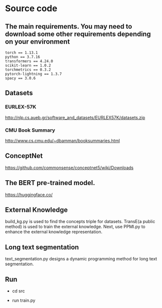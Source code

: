 # Source code
## The main requirements. You may need to download some other requirements depending on your environment
```
torch == 1.13.1
python == 3.7.16
transformers == 4.24.0
scikit-learn == 1.0.2
torchmetrics == 0.3.2
pytorch-lightning == 1.3.7
spacy == 3.0.6
```
## Datasets
### EURLEX-57K
http://nlp.cs.aueb.gr/software_and_datasets/EURLEX57K/datasets.zip
### CMU Book Summary
http://www.cs.cmu.edu/~dbamman/booksummaries.html

## ConceptNet
https://github.com/commonsense/conceptnet5/wiki/Downloads

## The BERT pre-trained model.
https://huggingface.co/

## External Knowledge
build_kg.py is used to find the concepts triple for datasets.
TransE(a public method) is used to train the external knowledge.
Next, use PPMI.py to enhance the external knowledge representation.

## Long text segmentation

text_segmentation.py designs a dynamic programming method for long text segmentation.

## Run
* cd src

* run train.py

